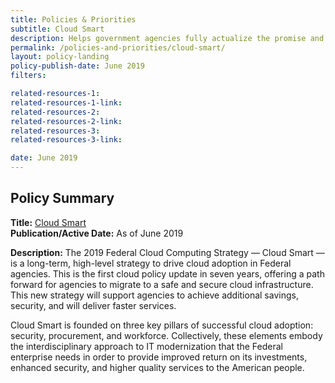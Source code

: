 ```yaml
---
title: Policies & Priorities
subtitle: Cloud Smart
description: Helps government agencies fully actualize the promise and potential of cloud-based technologies while ensuring thoughtful execution that incorporates practical realities.
permalink: /policies-and-priorities/cloud-smart/
layout: policy-landing
policy-publish-date: June 2019
filters:

related-resources-1:
related-resources-1-link:
related-resources-2:
related-resources-2-link:
related-resources-3:
related-resources-3-link:

date: June 2019
---
```

## Policy Summary

**Title:** [Cloud Smart](https://cloud.cio.gov/strategy/)<br>
**Publication/Active Date:** As of June 2019

**Description:** The 2019 Federal Cloud Computing Strategy — Cloud Smart — is a long-term, high-level strategy to drive cloud adoption in Federal agencies. This is the first cloud policy update in seven years, offering a path forward for agencies to migrate to a safe and secure cloud infrastructure. This new strategy will support agencies to achieve additional savings, security, and will deliver faster services.

Cloud Smart is founded on three key pillars of successful cloud adoption: security, procurement, and workforce. Collectively, these elements embody the interdisciplinary approach to IT modernization that the Federal enterprise needs in order to provide improved return on its investments, enhanced security, and higher quality services to the American people.

